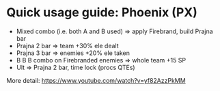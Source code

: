# Quick usage guide: Phoenix (PX)


- Mixed combo (i.e. both A and B used) => apply Firebrand, build Prajna bar
- Prajna 2 bar => team +30% ele dealt
- Prajna 3 bar => enemies +20% ele taken
- B B B combo on Firebranded enemies => whole team +15 SP
- Ult => Prajna 2 bar, time lock (procs QTEs)

More detail: https://www.youtube.com/watch?v=yf82AzzPkMM